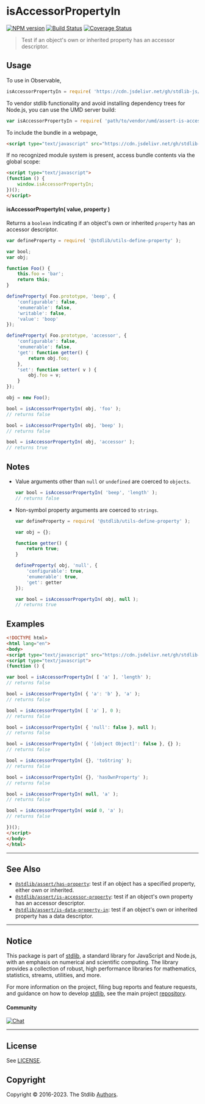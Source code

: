 <!--

@license Apache-2.0

Copyright (c) 2018 The Stdlib Authors.

Licensed under the Apache License, Version 2.0 (the "License");
you may not use this file except in compliance with the License.
You may obtain a copy of the License at

   http://www.apache.org/licenses/LICENSE-2.0

Unless required by applicable law or agreed to in writing, software
distributed under the License is distributed on an "AS IS" BASIS,
WITHOUT WARRANTIES OR CONDITIONS OF ANY KIND, either express or implied.
See the License for the specific language governing permissions and
limitations under the License.

-->

# isAccessorPropertyIn

[![NPM version][npm-image]][npm-url] [![Build Status][test-image]][test-url] [![Coverage Status][coverage-image]][coverage-url] <!-- [![dependencies][dependencies-image]][dependencies-url] -->

> Test if an object's own or inherited property has an accessor descriptor.



<section class="usage">

## Usage

To use in Observable,

```javascript
isAccessorPropertyIn = require( 'https://cdn.jsdelivr.net/gh/stdlib-js/assert-is-accessor-property-in@umd/browser.js' )
```

To vendor stdlib functionality and avoid installing dependency trees for Node.js, you can use the UMD server build:

```javascript
var isAccessorPropertyIn = require( 'path/to/vendor/umd/assert-is-accessor-property-in/index.js' )
```

To include the bundle in a webpage,

```html
<script type="text/javascript" src="https://cdn.jsdelivr.net/gh/stdlib-js/assert-is-accessor-property-in@umd/browser.js"></script>
```

If no recognized module system is present, access bundle contents via the global scope:

```html
<script type="text/javascript">
(function () {
    window.isAccessorPropertyIn;
})();
</script>
```

#### isAccessorPropertyIn( value, property )

Returns a `boolean` indicating if an object's own or inherited `property` has an accessor descriptor.

<!-- eslint-disable no-restricted-syntax -->

```javascript
var defineProperty = require( '@stdlib/utils-define-property' );

var bool;
var obj;

function Foo() {
    this.foo = 'bar';
    return this;
}

defineProperty( Foo.prototype, 'beep', {
    'configurable': false,
    'enumerable': false,
    'writable': false,
    'value': 'boop'
});

defineProperty( Foo.prototype, 'accessor', {
    'configurable': false,
    'enumerable': false,
    'get': function getter() {
        return obj.foo;
    },
    'set': function setter( v ) {
        obj.foo = v;
    }
});

obj = new Foo();

bool = isAccessorPropertyIn( obj, 'foo' );
// returns false

bool = isAccessorPropertyIn( obj, 'beep' );
// returns false

bool = isAccessorPropertyIn( obj, 'accessor' );
// returns true
```

</section>

<!-- /.usage -->

<section class="notes">

## Notes

-   Value arguments other than `null` or `undefined` are coerced to `objects`.

    ```javascript
    var bool = isAccessorPropertyIn( 'beep', 'length' );
    // returns false
    ```

-   Non-symbol property arguments are coerced to `strings`.

    ```javascript
    var defineProperty = require( '@stdlib/utils-define-property' );

    var obj = {};

    function getter() {
        return true;
    }

    defineProperty( obj, 'null', {
        'configurable': true,
        'enumerable': true,
        'get': getter
    });

    var bool = isAccessorPropertyIn( obj, null );
    // returns true
    ```

</section>

<!-- /.notes -->

<section class="examples">

## Examples

<!-- eslint-disable object-curly-newline -->

<!-- eslint no-undef: "error" -->

```html
<!DOCTYPE html>
<html lang="en">
<body>
<script type="text/javascript" src="https://cdn.jsdelivr.net/gh/stdlib-js/assert-is-accessor-property-in@umd/browser.js"></script>
<script type="text/javascript">
(function () {

var bool = isAccessorPropertyIn( [ 'a' ], 'length' );
// returns false

bool = isAccessorPropertyIn( { 'a': 'b' }, 'a' );
// returns false

bool = isAccessorPropertyIn( [ 'a' ], 0 );
// returns false

bool = isAccessorPropertyIn( { 'null': false }, null );
// returns false

bool = isAccessorPropertyIn( { '[object Object]': false }, {} );
// returns false

bool = isAccessorPropertyIn( {}, 'toString' );
// returns false

bool = isAccessorPropertyIn( {}, 'hasOwnProperty' );
// returns false

bool = isAccessorPropertyIn( null, 'a' );
// returns false

bool = isAccessorPropertyIn( void 0, 'a' );
// returns false

})();
</script>
</body>
</html>
```

</section>

<!-- /.examples -->

<!-- Section for related `stdlib` packages. Do not manually edit this section, as it is automatically populated. -->

<section class="related">

* * *

## See Also

-   <span class="package-name">[`@stdlib/assert/has-property`][@stdlib/assert/has-property]</span><span class="delimiter">: </span><span class="description">test if an object has a specified property, either own or inherited.</span>
-   <span class="package-name">[`@stdlib/assert/is-accessor-property`][@stdlib/assert/is-accessor-property]</span><span class="delimiter">: </span><span class="description">test if an object's own property has an accessor descriptor.</span>
-   <span class="package-name">[`@stdlib/assert/is-data-property-in`][@stdlib/assert/is-data-property-in]</span><span class="delimiter">: </span><span class="description">test if an object's own or inherited property has a data descriptor.</span>

</section>

<!-- /.related -->

<!-- Section for all links. Make sure to keep an empty line after the `section` element and another before the `/section` close. -->


<section class="main-repo" >

* * *

## Notice

This package is part of [stdlib][stdlib], a standard library for JavaScript and Node.js, with an emphasis on numerical and scientific computing. The library provides a collection of robust, high performance libraries for mathematics, statistics, streams, utilities, and more.

For more information on the project, filing bug reports and feature requests, and guidance on how to develop [stdlib][stdlib], see the main project [repository][stdlib].

#### Community

[![Chat][chat-image]][chat-url]

---

## License

See [LICENSE][stdlib-license].


## Copyright

Copyright &copy; 2016-2023. The Stdlib [Authors][stdlib-authors].

</section>

<!-- /.stdlib -->

<!-- Section for all links. Make sure to keep an empty line after the `section` element and another before the `/section` close. -->

<section class="links">

[npm-image]: http://img.shields.io/npm/v/@stdlib/assert-is-accessor-property-in.svg
[npm-url]: https://npmjs.org/package/@stdlib/assert-is-accessor-property-in

[test-image]: https://github.com/stdlib-js/assert-is-accessor-property-in/actions/workflows/test.yml/badge.svg?branch=main
[test-url]: https://github.com/stdlib-js/assert-is-accessor-property-in/actions/workflows/test.yml?query=branch:main

[coverage-image]: https://img.shields.io/codecov/c/github/stdlib-js/assert-is-accessor-property-in/main.svg
[coverage-url]: https://codecov.io/github/stdlib-js/assert-is-accessor-property-in?branch=main

<!--

[dependencies-image]: https://img.shields.io/david/stdlib-js/assert-is-accessor-property-in.svg
[dependencies-url]: https://david-dm.org/stdlib-js/assert-is-accessor-property-in/main

-->

[chat-image]: https://img.shields.io/gitter/room/stdlib-js/stdlib.svg
[chat-url]: https://gitter.im/stdlib-js/stdlib/

[stdlib]: https://github.com/stdlib-js/stdlib

[stdlib-authors]: https://github.com/stdlib-js/stdlib/graphs/contributors

[umd]: https://github.com/umdjs/umd
[es-module]: https://developer.mozilla.org/en-US/docs/Web/JavaScript/Guide/Modules

[deno-url]: https://github.com/stdlib-js/assert-is-accessor-property-in/tree/deno
[umd-url]: https://github.com/stdlib-js/assert-is-accessor-property-in/tree/umd
[esm-url]: https://github.com/stdlib-js/assert-is-accessor-property-in/tree/esm
[branches-url]: https://github.com/stdlib-js/assert-is-accessor-property-in/blob/main/branches.md

[stdlib-license]: https://raw.githubusercontent.com/stdlib-js/assert-is-accessor-property-in/main/LICENSE

<!-- <related-links> -->

[@stdlib/assert/has-property]: https://github.com/stdlib-js/assert-has-property/tree/umd

[@stdlib/assert/is-accessor-property]: https://github.com/stdlib-js/assert-is-accessor-property/tree/umd

[@stdlib/assert/is-data-property-in]: https://github.com/stdlib-js/assert-is-data-property-in/tree/umd

<!-- </related-links> -->

</section>

<!-- /.links -->
